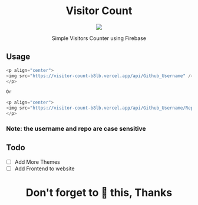 <h1 align='center'>Visitor Count</h1>

<p align="center">
<img src="https://visitor-count-b8lb.vercel.app/api/MohamedBechirMejri/visitor-count" />
</p>

<p align='center'>Simple Visitors Counter using Firebase</p>

## Usage

```javascript
<p align="center">
<img src="https://visitor-count-b8lb.vercel.app/api/Github_Username" />
</p>

Or

<p align="center">
<img src="https://visitor-count-b8lb.vercel.app/api/Github_Username/Repo" />
</p>
```

### Note: the username and repo are case sensitive

## Todo

- [ ] Add More Themes
- [ ] Add Frontend to website

<h1 align='center'>Don't forget to 🌟 this, Thanks</h1>
